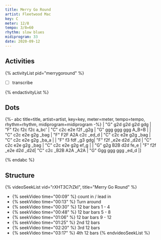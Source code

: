 ```yaml
---
title: Merry Go Round
artist: Fleetwood Mac
key: C
meter: 12/8
tempo: 3/8=60
rhythm: slow blues
midiprogram: 33
date: 2020-09-12
---
```


## Activities

{% activityList pid="merrygoround" %}

- [ ] transcribe

{% endactivityList %}

## Dots

<!-- prettier-ignore -->
{%- abc title=title, artist=artist, key=key, meter=meter, tempo=tempo, rhythm=rhythm,  midiprogram=midiprogram -%}
| "G" g2d g2d g2d gdg | "F" f2c f2c f2c a_bc' | "C" c2c e2e f2f _g2g | "G" ggg ggg ggg A_B=B |
| "C" c2c e2e g2g _bag | "F" F2F A2A c2c _ed_d | "C" c2c e2e g2g _bag |  "C" c2c e2e g2g _ba_a |
| "F" f3 fdf _g3 gdg| "F" f2f _e2e d2d _d2d | "C" c2c e2e g2g _bag | "C" c2c e2e g2g ef_g  |
| "G" g2g B2B d2d fe_e | "F" f2f _e2e d2d _d2d| "C" c2c _B2B A2A _A2A | "G" Ggg ggg ggg _ed_d |]

{% endabc %}

## Structure

{% videoSeekList vid="rXHT3C7rZkI", title="Merry Go Round" %}

- {% seekVideo time="00:09" %} count in / lead in
- {% seekVideo time="00:13" %} Turn around
- {% seekVideo time="00:30" %} 12 bar bars 1 - 4
- {% seekVideo time="00:48" %} 12 bar bars 5 - 8
- {% seekVideo time="01:06" %} 12 bar bars 9 - 12
- {% seekVideo time="01:25" %} 2nd 12 bars
- {% seekVideo time="02:20" %} 3rd 12 bars
- {% seekVideo time="03:17" %} 4th 12 bars
  {% endvideoSeekList %}
